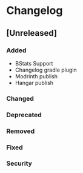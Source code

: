 # Changelog

## [Unreleased]

### Added
- BStats Support
- Changelog gradle plugin
- Modrinth publish
- Hangar publish

### Changed

### Deprecated

### Removed

### Fixed

### Security
